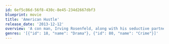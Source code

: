 ```yaml
---
id: 6ef5c86d-56f8-430c-8e45-234d2667dbf3
blueprint: movie
title: 'American Hustle'
release_date: '2013-12-12'
overview: 'A con man, Irving Rosenfeld, along with his seductive partner Sydney Prosser, is forced to work for a wild FBI agent, Richie DiMaso, who pushes them into a world of Jersey powerbrokers and mafia.'
genres: '[{"id": 18, "name": "Drama"}, {"id": 80, "name": "Crime"}]'
---
```

